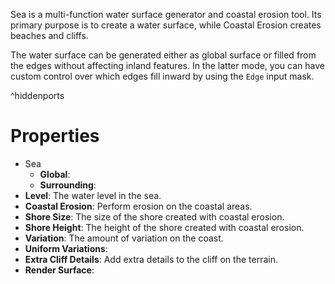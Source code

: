 


Sea is a multi-function water surface generator and coastal erosion tool. Its primary purpose is to create a water surface, while Coastal Erosion creates beaches and cliffs.

The water surface can be generated either as global surface or filled from the edges without affecting inland features. In the latter mode, you can have custom control over which edges fill inward by using the `Edge` input mask.

^hiddenports



# Properties

- Sea
  - **Global**: <desc>
  - **Surrounding**: <desc>
- **Level**: The water level in the sea.
- **Coastal Erosion**: Perform erosion on the coastal areas.
- **Shore Size**: The size of the shore created with coastal erosion.
- **Shore Height**: The height of the shore created with coastal erosion.
- **Variation**: The amount of variation on the coast.
- **Uniform Variations**: 
- **Extra Cliff Details**: Add extra details to the cliff on the terrain.
- **Render Surface**: 



